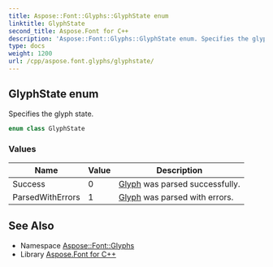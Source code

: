 ```yaml
---
title: Aspose::Font::Glyphs::GlyphState enum
linktitle: GlyphState
second_title: Aspose.Font for C++
description: 'Aspose::Font::Glyphs::GlyphState enum. Specifies the glyph state in C++.'
type: docs
weight: 1200
url: /cpp/aspose.font.glyphs/glyphstate/
---
```

## GlyphState enum


Specifies the glyph state.

```cpp
enum class GlyphState
```

### Values

| Name | Value | Description |
| --- | --- | --- |
| Success | 0 | [Glyph](../glyph/) was parsed successfully. |
| ParsedWithErrors | 1 | [Glyph](../glyph/) was parsed with errors. |

## See Also

* Namespace [Aspose::Font::Glyphs](../)
* Library [Aspose.Font for C++](../../)
